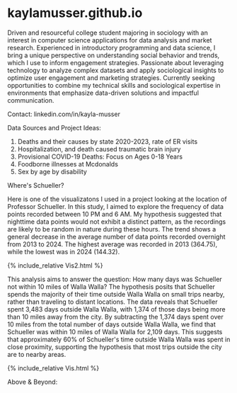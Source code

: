 # kaylamusser.github.io
Driven and resourceful college student majoring in sociology with an interest in computer science applications for data analysis and market research. Experienced in introductory programming and data science, I bring a unique perspective on understanding social behavior and trends, which I use to inform engagement strategies. Passionate about leveraging technology to analyze complex datasets and apply sociological insights to optimize user engagement and marketing strategies. Currently seeking opportunities to combine my technical skills and sociological expertise in environments that emphasize data-driven solutions and impactful communication.

Contact: linkedin.com/in/kayla-musser

Data Sources and Project Ideas: 
1. Deaths and their causes by state 2020-2023, rate of ER visits
2. Hospitalization, and death caused traumatic brain injury
3. Provisional COVID-19 Deaths: Focus on Ages 0-18 Years
4. Foodborne illnesses at Mcdonalds
5. Sex by age by disability

Where's Schueller?

Here is one of the visualizatons I used in a project looking at the location of Professor Schueller. In this study, I aimed to explore the frequency of data points recorded between 10 PM and 6 AM. My hypothesis suggested that nighttime data points would not exhibit a distinct pattern, as the recordings are likely to be random in nature during these hours. The trend shows a general decrease in the average number of data points recorded overnight from 2013 to 2024. The highest average was recorded in 2013 (364.75), while the lowest was in 2024 (144.32).

{% include_relative Vis2.html %}

This analysis aims to answer the question: How many days was Schueller not within 10 miles of Walla Walla? The hypothesis posits that Schueller spends the majority of their time outside Walla Walla on small trips nearby, rather than traveling to distant locations. The data reveals that Schueller spent 3,483 days outside Walla Walla, with 1,374 of those days being more than 10 miles away from the city. By subtracting the 1,374 days spent over 10 miles from the total number of days outside Walla Walla, we find that Schueller was within 10 miles of Walla Walla for 2,109 days. This suggests that approximately 60% of Schueller's time outside Walla Walla was spent in close proximity, supporting the hypothesis that most trips outside the city are to nearby areas.


{% include_relative Vis.html %}


Above & Beyond:

